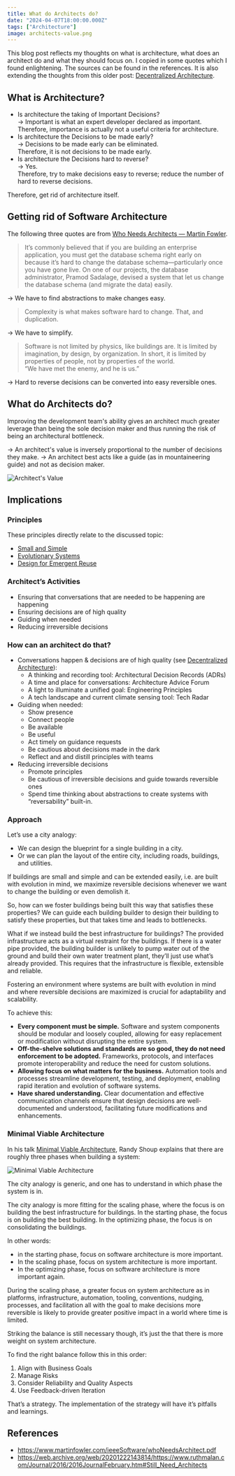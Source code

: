 ```yaml
---
title: What do Architects do?
date: "2024-04-07T18:00:00.000Z"
tags: ["Architecture"]
image: architects-value.png
---
```


This blog post reflects my thoughts on what is architecture, what does an architect do and what they should focus on. I copied in some quotes which I found enlightening. The sources can be found in the references. It is also extending the thoughts from this older post: [Decentralized Architecture](/0014-decentralized-architecture).

## What is Architecture?

- Is architecture the taking of Important Decisions?<br>→ Important is what an expert developer declared as important.<br>Therefore, importance is actually not a useful criteria for architecture.
- Is architecture the Decisions to be made early?<br>→ Decisions to be made early can be eliminated.<br>Therefore, it is not decisions to be made early.
- Is architecture the Decisions hard to reverse?<br>→ Yes.<br>Therefore, try to make decisions easy to reverse; reduce the number of hard to reverse decisions.

Therefore, get rid of architecture itself.

## Getting rid of Software Architecture

The following three quotes are from [Who Needs Architects — Martin Fowler](https://www.martinfowler.com/ieeeSoftware/whoNeedsArchitect.pdf).

> It’s commonly believed that if you are building an enterprise application, you must get the database schema right early on because it’s hard to change the database schema—particularly once you have gone live. On one of our projects, the database administrator, Pramod Sadalage, devised a system that let us change the database schema (and migrate the data) easily.

→ We have to find abstractions to make changes easy.

> Complexity is what makes software hard to change. That, and duplication.

→ We have to simplify.

> Software is not limited by physics, like buildings are. It is limited by imagination, by design, by organization. In short, it is limited by properties of people, not by properties of the world.<br>“We have met the enemy, and he is us.”

→ Hard to reverse decisions can be converted into easy reversible ones.

## What do Architects do?

Improving the development team's ability gives an architect much greater leverage than being the sole decision maker and thus running the risk of being an architectural bottleneck.

→ An architect's value is inversely proportional to the number of decisions they make.
→ An architect best acts like a guide (as in mountaineering guide) and not as decision maker.

![Architect's Value](architects-value.png)

## Implications

### Principles

These principles directly relate to the discussed topic:

- [Small and Simple](https://engineering-principles.jlp.engineering/principles/design/small-and-simple/)
- [Evolutionary Systems](https://engineering-principles.jlp.engineering/principles/design/evolutionary-systems/)
- [Design for Emergent Reuse](https://engineering-principles.jlp.engineering/principles/design/design-for-emergent-reuse/)

### Architect’s Activities

- Ensuring that conversations that are needed to be happening are happening
- Ensuring decisions are of high quality
- Guiding when needed
- Reducing irreversible decisions

### How can an architect do that?

- Conversations happen & decisions are of high quality (see [Decentralized Architecture](/0013-decentralized-architecture)):
  - A thinking and recording tool: Architectural Decision Records (ADRs)
  - A time and place for conversations: Architecture Advice Forum
  - A light to illuminate a unified goal: Engineering Principles
  - A tech landscape and current climate sensing tool: Tech Radar
- Guiding when needed:
  - Show presence
  - Connect people
  - Be available
  - Be useful
  - Act timely on guidance requests
  - Be cautious about decisions made in the dark
  - Reflect and and distill principles with teams
- Reducing irreversible decisions
  - Promote principles
  - Be cautious of irreversible decisions and guide towards reversible ones
  - Spend time thinking about abstractions to create systems with “reversability” built-in.

### Approach

Let’s use a city analogy:

- We can design the blueprint for a single building in a city.
- Or we can plan the layout of the entire city, including roads, buildings, and utilities.

If buildings are small and simple and can be extended easily, i.e. are built with evolution in mind, we maximize reversible decisions whenever we want to change the building or even demolish it.

So, how can we foster buildings being built this way that satisfies these properties? We can guide each building builder to design their building to satisfy these properties, but that takes time and leads to bottlenecks.

What if we instead build the best infrastructure for buildings? The provided infrastructure acts as a virtual restraint for the buildings. If there is a water pipe provided, the building builder is unlikely to pump water out of the ground and build their own water treatment plant, they’ll just use what’s already provided. This requires that the infrastructure is flexible, extensible and reliable.

Fostering an environment where systems are built with evolution in mind and where reversible decisions are maximized is crucial for adaptability and scalability.

To achieve this:

- **Every component must be simple.** Software and system components should be modular and loosely coupled, allowing for easy replacement or modification without disrupting the entire system.
- **Off-the-shelve solutions and standards are so good, they do not need enforcement to be adopted.** Frameworks, protocols, and interfaces promote interoperability and reduce the need for custom solutions.
- **Allowing focus on what matters for the business.** Automation tools and processes streamline development, testing, and deployment, enabling rapid iteration and evolution of software systems.
- **Have shared understanding.** Clear documentation and effective communication channels ensure that design decisions are well-documented and understood, facilitating future modifications and enhancements.

### Minimal Viable Architecture

In his talk [Minimal Viable Architecture](https://www.youtube.com/watch?v=9Q7GANXn02k), Randy Shoup explains that there are roughly three phases when building a system:

![Minimal Viable Architecture](minimal-viable-architecture.png)

The city analogy is generic, and one has to understand in which phase the system is in.

The city analogy is more fitting for the scaling phase, where the focus is on building the best infrastructure for buildings.
In the starting phase, the focus is on building the best building. In the optimizing phase, the focus is on consolidating the buildings.

In other words:

- in the starting phase, focus on software architecture is more important.
- In the scaling phase, focus on system architecture is more important.
- In the optimizing phase, focus on software architecture is more important again.

During the scaling phase, a greater focus on system architecture as in platforms, infrastructure, automation, tooling, conventions, nudging, processes, and facilitation all with the goal to make decisions more reversible is likely to provide greater positive impact in a world where time is limited.

Striking the balance is still necessary though, it’s just the that there is more weight on system architecture.

To find the right balance follow this in this order:

1. Align with Business Goals
2. Manage Risks
3. Consider Reliability and Quality Aspects
4. Use Feedback-driven Iteration

That’s a strategy. The implementation of the strategy will have it’s pitfalls and learnings.

## References

- https://www.martinfowler.com/ieeeSoftware/whoNeedsArchitect.pdf
- https://web.archive.org/web/20201222143814/https://www.ruthmalan.com/Journal/2016/2016JournalFebruary.htm#Still_Need_Architects
